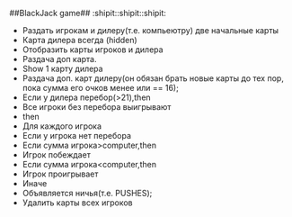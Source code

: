 ##BlackJack game## :shipit::shipit::shipit:

- Раздать игрокам и дилеру(т.е. компьеютру) две начальные карты
- Карта дилера всегда (hidden)
- Отобразить карты игроков и дилера
- Раздача доп карта.
- Show 1 карту дилера
- Раздача доп. карт дилеру(он обязан брать новые карты до тех пор, пока сумма его очков менее или == 16);
- Если у дилера перебор(>21),then
- Все игроки без перебора выигрывают
- then
-  Для каждого игрока
- Если у игрока нет перебора
- Если сумма игрока>computer,then
- Игрок побеждает
- Если сумма игрока<computer,then
- Игрок проигрывает
- Иначе
- Объявляется ничья(т.е. PUSHES);
- Удалить карты всех игроков
